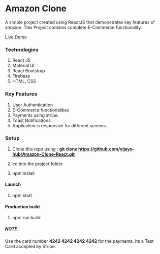 # Amazon Clone

A simple project created using ReactJS that demonstrates key features of amazon. This Project contains complete E-Commerce functionality.

[Live Demo](https://vijaytrialproject.web.app/)

### Technologies

1. React JS
2. Material UI
3. React Bootstrap
4. Firebase
5. HTML, CSS

### Key Features

1. User Authentication
2. E-Commerce functionalities
3. Payments using stripe.
4. Toast Notifications
5. Application is responsive for different screens.

### Setup

1. Clone this repo using : **git clone https://github.com/vijays-hub/Amazon-Clone-React.git**

2. cd into the project folder
3. npm install

#### Launch

1. npm start

#### Production build

1. npm run build

##### NOTE

Use the card number **4242 4242 4242 4242** for the payments. Its a Test Card accepted by Stripe.
